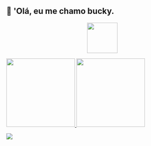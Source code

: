 ## 👋 'Olá, eu me chamo bucky.
<p align=center>
  <img height="80px" src="https://discord.c99.nl/widget/theme-2/736686768916660315.png" />
</p>
<div>
  <a href="https://github.com/B4CKY0FC">
  <img height="180em" src="https://github-readme-stats.vercel.app/api?username=B4CKY0FC&show_icons=true&title_color=00FFFF&text_color=FFFAFA&bg_color=363636&include_all_commits=true&count_private=true"/>
  <img height="180em" src="https://github-readme-stats.vercel.app/api/top-langs/?username=B4CKY0FC&layout=compact&langs_count=7&count_private=true&title_color=00FFFF&text_color=FFFAFA&bg_color=363636"/>
</div>

![](https://github.com/B4CKY0FC/snk/raw/output/github-contribution-grid-snake.svg)
